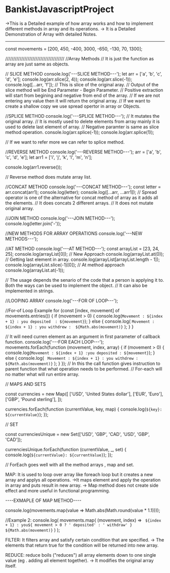 # BankistJavascriptProject

->This is a Detailed example of how array works and how to implement different methods in array and its operations.
-> It is a Detailed Demonstration of Array with detailed Notes.

---

const movements = [200, 450, -400, 3000, -650, -130, 70, 1300];

/////////////////////////////////////
//Array Methods
// It is just the function as array are just same as objects.

// SLICE METHOD
console.log('---SLICE METHOD---');
let arr = ['a', 'b', 'c', 'd', 'e'];
console.log(arr.slice(2, 4));
console.log(arr.slice(-1));
console.log([...arr, 'f']);
// This is slice of the original aray.
// Output of the slice method will be End Parameter - Begin Parameter.
// Positive extraction will start from begining and negative from end of the array.
// If we are not entering any value then it will return the original array.
// If we want to create a shallow copy we use spread opertor in array or Objects.

//SPLICE METHOD
console.log('---SPLICE METHOD---');
// It mutates the original array.
// It is mostly used to delete elements from array mainly it is used to delete last element of array.
// Negative paramter is same as slice method operation.
console.log(arr.splice(-1));
console.log(arr.splice(1));

// If we want to refer more we can refer to splice method.

//REVERSE METHOD
console.log('---REVERSE METHOD---');
arr = ['a', 'b', 'c', 'd', 'e'];
let arr1 = ['i', 'j', 'k', 'l', 'm', 'n'];

console.log(arr1.reverse());

// Reverse method does mutate array list.

//CONCAT METHOD
console.log('---CONCAT METHOD---');
const letter = arr.concat(arr1);
console.log(letter);
console.log([...arr, ...arr1]);
// Spread operator is one of the alternative for concat method of array as it adds all the elements.
// It does concats 2 different arrays.
// It does not mutate original array.

//JOIN METHOD
console.log('---JOIN METHOD---');
console.log(letter.join('-'));

//NEW METHODS FOR ARRAY OPERATIONS
console.log('---NEW METHODS---');

//AT METHOD
console.log('---AT METHOD---');
const arrayList = [23, 24, 25];
console.log(arrayList[0]);
// New Approach
console.log(arrayList.at(0));
// Getting last element in array.
console.log(arrayList[arrayList.length - 1]);
console.log(arrayList.slice(-1)[0]);
// At method approach
console.log(arrayList.at(-1));

// The usage depends the senario of the code that a person is applying it to. Both the ways can be used to implement the object.
// It can also be implemented in strings.

//LOOPING ARRAY
console.log('---FOR OF LOOP---');

//For-of Loop Example
for (const [index, movement] of movements.entries()) {
if (movement > 0) {
console.log(`Movement : ${index + 1} : you deposited  : ${movement}`);
} else {
console.log(
`Movement : ${index + 1} : you withdrew :  ${Math.abs(movement)}`
);
}
}

// It will need curren element as an argument in first parameter of callback function.
console.log('---FOR EACH LOOP---');
movements.forEach(function (movement, index, array) {
if (movement > 0) {
console.log(`Movement : ${index + 1} :you deposited : ${movement}`);
} else {
console.log(
` Movement : ${index + 1} : you withdrew :  ${Math.abs(movement)}`
);
}
});
// In this the call function gives instruction to parent function that what operation needs to be performed.
// For-each will no matter what will run entire array.

// MAPS AND SETS

const currencies = new Map([
['USD', 'United States dollar'],
['EUR', 'Euro'],
['GBP', 'Pound sterling'],
]);

currencies.forEach(function (currentValue, key, map) {
console.log(`${key}: ${currentValue}`);
});

// SET

const currenciesUnique = new Set(['USD', 'GBP', 'CAD', 'USD', 'GBP', 'CAD']);

currenciesUnique.forEach(function (currentValue, \_, set) {
console.log(`${currentValue}: ${currentValue}`);
});

// ForEach goes well with all the method arrays , map and set.

MAP: It is used to loop over array like foreach loop but it creates a new array and applys all operations.
->It maps element and apply the operation in array and puts result in new array.
-> Map method does not create side effect and more useful in functional programming.

----EXMAPLE OF MAP METHOD----

console.log(movements.map(value => Math.abs(Math.round(value \* 1.1))));

//Example 2:
console.log(
movements.map(
(movement, index) =>
` ${index + 1} : you${
        movement > 0 ? ' deposited' : ' withdraw'
      } ${Math.abs(movement)}`
)
);

FILTER: It filters array and satisfy certain condition that are specified.
-> The elements that return true for the condition will be returned into new array.

REDUCE: reduce boils ("reduces") all array elements down to one single value (eg . adding all element together).
-> It modifies the original array itself.
